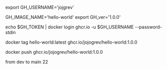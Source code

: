 export GH_USERNAME='jojgrev'

GH_IMAGE_NAME='hello-world'
export GH_ver='1.0.0'

echo $GH_TOKEN | docker login ghcr.io -u $GH_USERNAME --password-stdin

docker tag hello-world:latest ghcr.io/jojogrev/hello-world:1.0.0

docker push ghcr.io/jojogrev/hello-world:1.0.0

from dev to main 22
